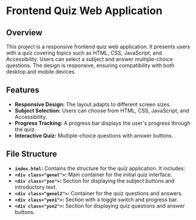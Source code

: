 # Frontend Quiz Web Application

## Overview

This project is a responsive frontend quiz web application. It presents users with a quiz covering topics such as HTML, CSS, JavaScript, and Accessibility. Users can select a subject and answer multiple-choice questions. The design is responsive, ensuring compatibility with both desktop and mobile devices.

## Features

- **Responsive Design:** The layout adapts to different screen sizes.
- **Subject Selection:** Users can choose from HTML, CSS, JavaScript, and Accessibility.
- **Progress Tracking:** A progress bar displays the user's progress through the quiz.
- **Interactive Quiz:** Multiple-choice questions with answer buttons.

## File Structure

- **`index.html`:** Contains the structure for the quiz application. It includes:
- **`<div class="genel">`:** Main container for the initial quiz interface.
- **`<div class="yon">`:** Section for displaying the subject buttons and introductory text.
- **`<div class="genel2">`:** Container for the quiz questions and answers.
- **`<div class="yeni">`:** Section with a toggle switch and progress bar.
- **`<div class="yon2">`:** Section for displaying quiz questions and answer buttons.
